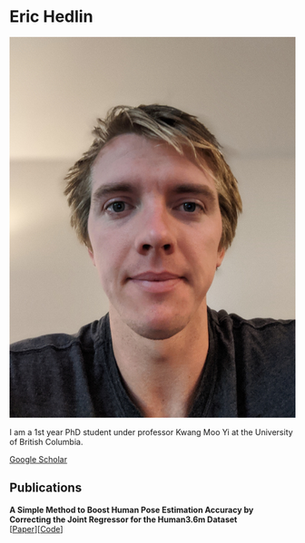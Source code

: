 # Eric Hedlin

![Me](ehedlin.jpeg)

I am a 1st year PhD student under professor Kwang Moo Yi at the University of British Columbia. 

[Google Scholar](https://scholar.google.ca/citations?hl=en&user=x6t__GoAAAAJ=250x)

## Publications

**A Simple Method to Boost Human Pose Estimation Accuracy by Correcting the Joint Regressor for the Human3.6m Dataset**\
[[Paper](https://arxiv.org/abs/2205.00076)][[Code](https://github.com/ubc-vision/joint-regressor-refinement)]
